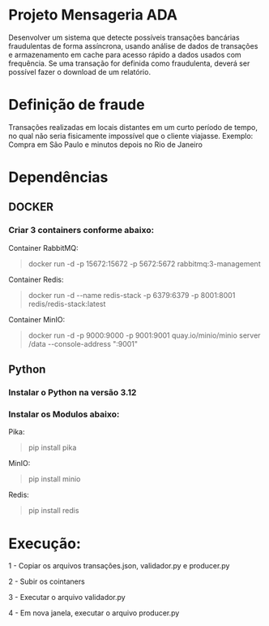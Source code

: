 
# Projeto Mensageria ADA
Desenvolver um sistema que detecte possíveis transações bancárias fraudulentas de forma assíncrona, usando análise de dados de transações e armazenamento em cache para acesso rápido a dados usados com frequência. Se uma transação for definida como fraudulenta, deverá ser possível fazer o download de um relatório.

# Definição de fraude
Transações realizadas em locais distantes em um curto período de tempo, no qual não seria fisicamente impossível que o cliente viajasse. Exemplo: Compra em São Paulo e minutos depois no Rio de Janeiro


# Dependências
## DOCKER
### Criar 3 containers conforme abaixo:

Container RabbitMQ:
> docker run -d -p 15672:15672 -p 5672:5672 rabbitmq:3-management

Container Redis:
> docker run -d --name redis-stack -p 6379:6379 -p 8001:8001 redis/redis-stack:latest

Container MinIO:
> docker run -d -p 9000:9000 -p 9001:9001 quay.io/minio/minio server /data --console-address ":9001"

## Python
### Instalar o Python na versão 3.12
### Instalar os Modulos abaixo:
Pika:
> pip install pika

MinIO:
> pip install minio

Redis:
> pip install redis

# Execução:
1 - Copiar os arquivos transações.json, validador.py e producer.py

2 - Subir os cointaners

3 - Executar o arquivo validador.py

4 - Em nova janela, executar o arquivo producer.py


